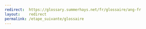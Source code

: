 ```yaml
---
redirect:  https://glossary.summerhays.net/fr/glossaire/ang-fr
layout:    redirect
permalink: /etape_suivante/glossaire
---
```


